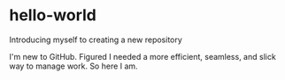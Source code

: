 # hello-world
Introducing myself to creating a new repository

I'm new to GitHub.  Figured I needed a more efficient, seamless, and slick way to manage work.  So here I am.  
